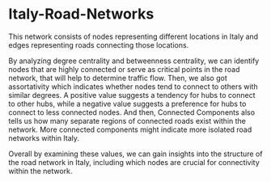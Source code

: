 # Italy-Road-Networks

This network consists of nodes representing different locations in Italy and edges representing roads connecting those locations.

By analyzing degree centrality and betweenness centrality, we can identify nodes that are highly connected or serve as critical points in the road network, that will help to determine traffic flow. Then, we also got assortativity which indicates whether nodes tend to connect to others with similar degrees. A positive value suggests a tendency for hubs to connect to other hubs, while a negative value suggests a preference for hubs to connect to less connected nodes. And then, Connected Components also tells us how many separate regions of connected roads exist within the network. More connected components might indicate more isolated road networks within Italy.

Overall by examining these values, we can gain insights into the structure of the road network in Italy, including which nodes are crucial for connectivity within the network.
